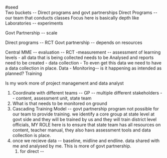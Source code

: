 #seed  
Two buckets -- Direct programs and govt partnerships
Direct Programs --  our team that conducts classes
Focus here is basically depth
like Laboratories -- experiments 

Govt Partnership -- scale 

Direct programs -- RCT
Govt partnership -- depends on resources

Central MME -- evaluation -- RCT
			-measurement -- assessment of learning levels
			- all data that is being collected needs to be Analysed and reports need to be created
			- data collection - To even get this data we need to have a data collection in place. Data
			- Monitoring-- is it happening as intended as planned? Training 


Is my work more of project management and data analyst 

1) Coordinate with different teams -- 
GP -- multiple different stakeholders -- content, assessment unit, state team
2) What is that needs to be monitored on ground
3) Cascading Training Model -- govt partnership program not possible for our team to provide training. we identify a core group at state level at govt side and they will be trained by us and they will train district level officials, MY ROLE here is to ensure that state team has all resources on content, teacher manual, they also havs assessment tools and data collection is place. 
4) once we recieve data -- baseline, midline and endline. data shared with me and analysed by me. This is more of govt partnership.
	1) for direct -- 
